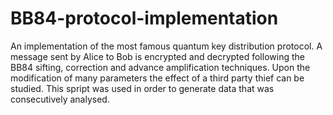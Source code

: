 # BB84-protocol-implementation

An implementation of the most famous quantum key distribution protocol. A message sent by Alice to Bob is encrypted and decrypted following the BB84 sifting, correction and advance amplification techniques. Upon the modification of many parameters the effect of a third party thief can be studied. This spript was used in order to generate data that was consecutively analysed.
